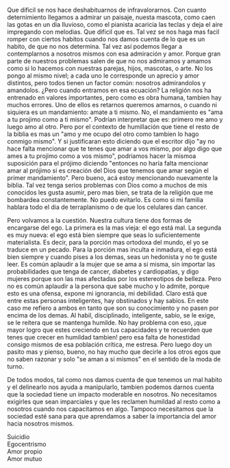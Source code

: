 Que dificil se nos hace deshabituarnos de infravalorarnos. Con cuanto deternimiento llegamos a admirar un paisaje, nuesta mascota, como caen las gotas en un dia lluvioso, como el pianista acaricia las teclas y deja el aire impregando con melodias. Que dificil que es. Tal vez se nos haga mas facil romper con ciertos habitos cuando nos damos cuenta de lo que es un habito, de que no nos determina. Tal vez así podemos llegar a contemplarnos a nosotros mismos con esa admiración y amor. Porque gran parte de nuestros problemas salen de que no nos admiramos y amamos como si lo hacemos con nuestras parejas, hijos, mascotas, o arte. No los pongo al mismo nivel; a cada uno le corresponde un aprecio y amor distintos, pero todos tienen un factor común: nosotros admirandolos y amandolos. ¿Pero cuando entramos en esa ecuación? La religión nos ha entrenado en valores importantes, pero como es obra humana, tambien hay muchos errores. Uno de ellos es retarnos queremos amarnos, o cuando ni siquiera es un mandamiento: amate a ti mismo. No, el mandamiento es "ama a tu projimo como a ti mismo". Podrían interpretar que es: primero me amo y luego amo al otro. Pero por el contexto de humillación que tiene el resto de la biblia es mas un "amo y me ocupo del otro como tambien lo hago conmigo mismo". Y si justificaran esto diciendo que el escritor dijo "ay no hace falta mencionar que te tenes que amar a vos mismo, por algo digo que ames a tu projimo como a vos mismo", podriamos hacer la mismoa suposición para el prójimo diciendo "entonces no haría falta mencionar amar al prójimo si es creación del Dios que tenemos que amar según el primer mandamiento". Pero bueno, acá estoy mencionando nuevamente la biblia. Tal vez tenga serios problemas con Dios como a muchos de mis conocidos les gusta asumir, pero mas bien, se trata de la religión que me bombardea constantemente. No puedo evitarlo. Es como si mi familia hablara todo el dia de terraplanismo o de que los celulares dan cancer.  
  
Pero volvamos a la cuestión. Nuestra cultura tiene dos formas de encargarse del ego. La primera es la mas vieja: el ego está mal. La segunda es muy nueva: el ego está bien siempre que seas lo suficientemente materialista. Es decir, para la porción mas ortodoxa del mundo, el yo se traduce en un pecado. Para la porción mas inculta e inmadura, el ego está bien siempre y cuando pises a los demas, seas un hedonista y no te guste leer. Es común aplaudir a la mujer que se ama a si misma, sin importar las probabilidades que tenga de cancer, diabetes y cardiopatías, y digo mujeres porque son las mas afectadas por los estereotipos de belleza. Pero no es común aplaudir a la persona que sabe mucho y lo admite, porque esto es una ofensa, expone mi ignorancia, mi debilidad. Claro está que entre estas personas inteligentes, hay obstinados y hay sabios. En este caso me refiero a ambos en tanto que son su conocimiento y no pasen por encima de los demas. Al habil, disciplinado, inteligente, sabio, se le exige, se le reitera que se mantenga humilde. No hay problema con eso, ¡que mayor logro que estes creciendo en tus capacidades y te recuerden que tenes que crecer en humildad tambien! pero esa falta de honestidad consigo mismos de esa población crítica, me estresa. Pero luego doy un pasito mas y pienso, bueno, no hay mucho que decirle a los otros egos que no saben razonar y solo "se aman a si mismos" en el sentido de la moda de turno.  
  
De todos modos, tal como nos damos cuenta de que tenemos un mal habito y el delinearlo nos ayuda a manipularlo, tambien podemos darnos cuenta que la sociedad tiene un impacto moderable en nosotros. No necesitamos exigirles que sean imparciales y que les reclamen humildad al resto como a nosotros cuando nos capacitamos en algo. Tampoco necesitamos que la sociedad esté sana para que aprendamos a saber la importancia del amor hacia nosotros mismos.  
  
  
Suicidio  
Egocentrismo  
Amor propio  
Amor mutuo